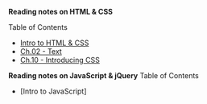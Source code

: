 **Reading notes on HTML & CSS**

Table of Contents
- [Intro to HTML & CSS](201-01.md)
- [Ch.02 - Text](201-02-01.md)
- [Ch.10 - Introducing CSS](201-02-02.md)




**Reading notes on JavaScript & jQuery**
Table of Contents
- [Intro to JavaScript]
